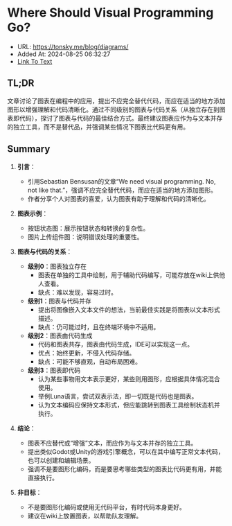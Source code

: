 # Where Should Visual Programming Go?
- URL: https://tonsky.me/blog/diagrams/
- Added At: 2024-08-25 06:32:27
- [Link To Text](2024-08-25-where-should-visual-programming-go?_raw.md)

## TL;DR
文章讨论了图表在编程中的应用，提出不应完全替代代码，而应在适当的地方添加图形以增强理解和代码清晰化。通过不同级别的图表与代码关系（从独立存在到图表即代码），探讨了图表与代码的最佳结合方式。最终建议图表应作为与文本并存的独立工具，而不是替代品，并强调某些情况下图表比代码更有用。

## Summary
1. **引言**：
   - 引用Sebastian Bensusan的文章“We need visual programming. No, not like that.”，强调不应完全替代代码，而应在适当的地方添加图形。
   - 作者分享个人对图表的喜爱，认为图表有助于理解和代码的清晰化。

2. **图表示例**：
   - 按钮状态图：展示按钮状态和转换的复杂性。
   - 图片上传组件图：说明错误处理的重要性。

3. **图表与代码的关系**：
   - **级别0**：图表独立存在
     - 图表在单独的工具中绘制，用于辅助代码编写，可能存放在wiki上供他人查看。
     - 缺点：难以发现，容易过时。
   - **级别1**：图表与代码并存
     - 提出将图像嵌入文本文件的想法，当前最佳实践是将图表以文本形式描述。
     - 缺点：仍可能过时，且在终端环境中不适用。
   - **级别2**：图表由代码生成
     - 代码和图表共存，图表由代码生成，IDE可以实现这一点。
     - 优点：始终更新，不侵入代码存储。
     - 缺点：可能不够直观，自动布局困难。
   - **级别3**：图表即代码
     - 认为某些事物用文本表示更好，某些则用图形，应根据具体情况混合使用。
     - 举例Luna语言，尝试双表示法，即一切既是代码也是图表。
     - 认为文本编码应保持文本形式，但应能跳转到图表工具绘制状态机并执行。

4. **结论**：
   - 图表不应替代或“增强”文本，而应作为与文本并存的独立工具。
   - 提出类似Godot或Unity的游戏引擎概念，可以在其中编写正常文本代码，也可以创建和编辑场景。
   - 强调不是要图形化编码，而是要思考哪些类型的图表比代码更有用，并能直接执行。

5. **非目标**：
   - 不是要图形化编码或使用无代码平台，有时代码本身更好。
   - 建议在wiki上放置图表，以帮助队友理解。
